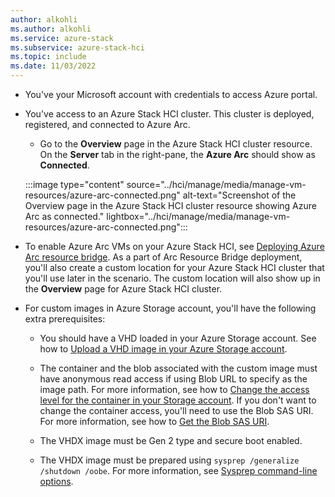 ```yaml
---
author: alkohli
ms.author: alkohli
ms.service: azure-stack
ms.subservice: azure-stack-hci
ms.topic: include
ms.date: 11/03/2022
---
```



- You've your Microsoft account with credentials to access Azure portal.

- You've access to an Azure Stack HCI cluster. This cluster is deployed, registered, and connected to Azure Arc.

   - Go to the **Overview** page in the Azure Stack HCI cluster resource. On the **Server** tab in the right-pane, the **Azure Arc** should show as **Connected**.
    
    :::image type="content" source="../hci/manage/media/manage-vm-resources/azure-arc-connected.png" alt-text="Screenshot of the Overview page in the Azure Stack HCI cluster resource showing Azure Arc as connected." lightbox="../hci/manage/media/manage-vm-resources/azure-arc-connected.png":::

- To enable Azure Arc VMs on your Azure Stack HCI, see [Deploying Azure Arc resource bridge](../hci/manage/azure-arc-enabled-virtual-machines.md#azure-arc-resource-bridge-deployment-overview). As a part of Arc Resource Bridge deployment, you'll also create a custom location for your Azure Stack HCI cluster that you'll use later in the scenario. The custom location will also show up in the **Overview** page for Azure Stack HCI cluster.

- For custom images in Azure Storage account, you'll have the following extra prerequisites:

    - You should have a VHD loaded in your Azure Storage account. See how to [Upload a VHD image in your Azure Storage account](/azure/databox-online/azure-stack-edge-gpu-create-virtual-machine-image?tabs=windows#copy-vhd-to-storage-account-using-azcopy).
    - The container and the blob associated with the custom image must have anonymous read access if using Blob URL to specify as the image path. For more information, see how to [Change the access level for the container in your Storage account](/azure/storage/blobs/anonymous-read-access-configure?tabs=portal#set-the-public-access-level-for-a-container). If you don't want to change the container access, you'll need to use the Blob SAS URI. For more information, see how to [Get the Blob SAS URI](/azure/applied-ai-services/form-recognizer/create-sas-tokens#use-the-azure-portal).

    - The VHDX image must be Gen 2 type and secure boot enabled.
    - The VHDX image must be prepared using `sysprep /generalize /shutdown /oobe`. For more information, see [Sysprep command-line options](/windows-hardware/manufacture/desktop/sysprep-command-line-options?view=windows-11#oobe&preserve-view=true).